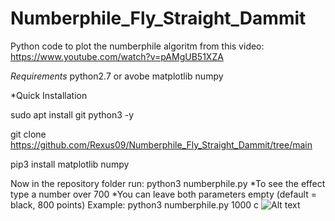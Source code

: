 # Numberphile_Fly_Straight_Dammit
Python code to plot the numberphile algoritm from this video: https://www.youtube.com/watch?v=pAMgUB51XZA

*Requirements*
python2.7 or avobe
matplotlib
numpy

*Quick Installation

sudo apt install git python3 -y

git clone https://github.com/Rexus09/Numberphile_Fly_Straight_Dammit/tree/main

pip3 install matplotlib numpy

Now in the repository folder run:
python3 numberphile.py <number of points> <color of points>
  *To see the effect type a number over 700
  *You can leave both parameters empty (default = black, 800 points)
 Example:
  python3 numberphile.py 1000 c 
![Alt text]([url](https://drive.google.com/file/d/1SNTAFCOpsZ5JE3GOhye0Sr_o3P72eoak/view?usp=sharing) "Sample")
